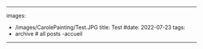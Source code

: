 
---
images:
- /images/CarolePainting/Test.JPG
title: Test
#date: 2022-07-23
tags:
- archive # all posts
-accueil


---
